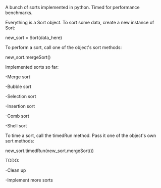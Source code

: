 A bunch of sorts implemented in python. Timed for performance benchmarks.

Everything is a Sort object. To sort some data, create a new instance of Sort:

new_sort = Sort(data_here)

To perform a sort, call one of the object's sort methods:

new_sort.mergeSort()

Implemented sorts so far:

-Merge sort

-Bubble sort

-Selection sort

-Insertion sort

-Comb sort

-Shell sort

To time a sort, call the timedRun method. Pass it one of the object's own sort methods:

new_sort.timedRun(new_sort.mergeSort())

TODO:

-Clean up

-Implement more sorts
